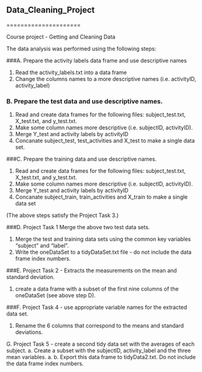 ## Data_Cleaning_Project
=====================

Course project - Getting and Cleaning Data

The data analysis was performed using the following steps:

###A.	Prepare the activity labels data frame and use descriptive names 
1.	Read the activity_labels.txt into a data frame 
2.	Change the columns names to a more descriptive names (i.e. activityID, activity_label)

###  B.	Prepare the test data and use descriptive names.
1.	Read and create data frames for the following files: subject_test.txt, X_test.txt, and y_test.txt.
2.	Make some column names more descriptive (i.e. subjectID, activityID).
3.	Merge Y_test and activity labels by activityID
4.	Concanate subject_test, test_activities and X_test to make a single data set.

###C. Prepare the training data and use descriptive names.
1.	Read and create data frames for the following files: subject_test.txt, X_test.txt, and y_test.txt.
2.	Make some column names more descriptive (i.e. subjectID, activityID).
3.	Merge Y_test and activity labels by activityID
4.	Concanate subject_train, train_activities and X_train to make a single data set

(The above steps satisfy the Project Task 3.)

###D. Project Task 1 Merge the above two test data sets.
1.	Merge the test and training data sets using the common key variables “subject” and “label”.
2.	Write the oneDataSet to a tidyDataSet.txt file - do not include the data frame index numbers.

###E. Project Task 2 - Extracts the measurements on the mean and standard deviation. 
1.	create a data frame with a subset of the first nine columns of the oneDataSet (see above step D).

###F. Project Task 4 - use appropriate variable names for the extracted data set. 
1. Rename the 6 columns that correspond to the means and standard deviations.

G. Project Task 5 - create a second tidy data set with the averages of each subject.
a. Create a subset with the subjectID, activity_label and the three mean variables.
a.	b. Export this data frame to tidyData2.txt.  Do not include the data frame index numbers.


